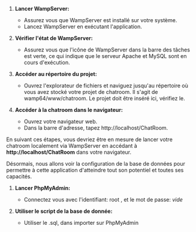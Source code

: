 1. **Lancer WampServer:**
   - Assurez vous que WampServer est installé sur votre système.
   - Lancez WampServer en exécutant l'application.

2. **Vérifier l'état de WampServer:**
   - Assurez vous que l'icône de WampServer dans la barre des tâches est verte, ce qui indique que le serveur Apache et MySQL sont en cours d'exécution.

3. **Accéder au répertoire du projet:**
   - Ouvrez l'explorateur de fichiers et naviguez jusqu'au répertoire où vous avez stocké votre projet de chatroom. Il s'agit de wamp64/www/chatroom. Le projet doit être inséré ici, vérifiez le.

4. **Accéder à la chatroom dans le navigateur:**
   - Ouvrez votre navigateur web.
   - Dans la barre d'adresse, tapez http://localhost/ChatRoom.

En suivant ces étapes, vous devriez être en mesure de lancer votre chatroom localement via WampServer en accédant à **http://localhost/ChatRoom** dans votre navigateur. 

Désormais, nous allons voir la configuration de la base de données pour permettre à cette application d'atteindre tout son potentiel et toutes ses capacités.

1. **Lancer PhpMyAdmin:**
   - Connectez vous avec l'identifiant: root , et le mot de passe: *vide*

2. **Utiliser le script de la base de donnée:**
   - Utiliser le .sql, dans importer sur PhpMyAdmin
